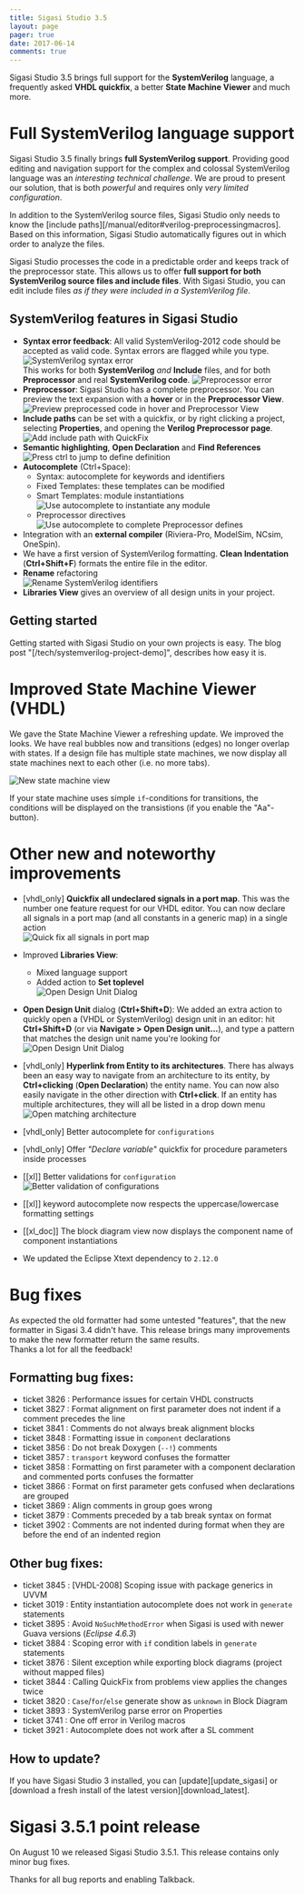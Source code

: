```yaml
---
title: Sigasi Studio 3.5
layout: page
pager: true
date: 2017-06-14
comments: true
---
```

Sigasi Studio 3.5 brings full support for the **SystemVerilog** language, a frequently asked **VHDL quickfix**, a better **State Machine Viewer** and much more.

# Full SystemVerilog language support

Sigasi Studio 3.5 finally brings **full SystemVerilog support**. Providing good editing and navigation support for the complex and colossal SystemVerilog language was an *interesting technical challenge*. We are proud to present our solution, that is both *powerful* and requires only *very limited configuration*.

In addition to the SystemVerilog source files, Sigasi Studio only needs to know the [include paths][/manual/editor#verilog-preprocessingmacros]. Based on this information, Sigasi Studio automatically figures out in which order to analyze the files.

Sigasi Studio processes the code in a predictable order and keeps track of the preprocessor state. This allows us to offer **full support for both SystemVerilog source files and include files**. With Sigasi Studio, you can edit include files *as if they were included in a SystemVerilog file*. 

## SystemVerilog features in Sigasi Studio

* **Syntax error feedback**: All valid SystemVerilog-2012 code should be accepted as valid code. Syntax errors are flagged while you type.  
   ![SystemVerilog syntax error](3.5/systemverilog_syntax_error.png)  
   This works for both **SystemVerilog** *and* **Include** files, and for both **Preprocessor** and real **SystemVerilog code**.
   ![Preprocessor error](3.5/preprocessor_error.png)
* **Preprocessor**: Sigasi Studio has a complete preprocessor. You can preview the text expansion with a **hover** or in the **Preprocessor View**.  
  ![Preview preprocessed code in hover and Preprocessor View](3.5/preprocessor_hover_view.png)
* **Include paths** can be set with a quickfix, or by right clicking a project, selecting **Properties**, and opening the **Verilog Preprocessor page**.
![Add include path with QuickFix](3.5/systemverilog_include_quickfix.png)
* **Semantic highlighting**, **Open Declaration** and **Find References**
   ![Press ctrl to jump to define definition](3.5/preprocessor_define_hyperlink.png)
* **Autocomplete** (Ctrl+Space):
    * Syntax: autocomplete for keywords and identifiers
    * Fixed Templates: these templates can be modified
    * Smart Templates: module instantiations
      ![Use autocomplete to instantiate any module](3.5/systemverilog_inst_autocomplete.png)
    * Preprocessor directives
      ![Use autocomplete to complete Preprocessor defines](3.5/preprocessor_define_autocomplete.png)
* Integration with an **external compiler** (Riviera-Pro, ModelSim, NCsim, OneSpin).
* We have a first version of SystemVerilog formatting. **Clean Indentation** (**Ctrl+Shift+F**) formats the entire file in the editor.
* **Rename** refactoring  
  ![Rename SystemVerilog identifiers](3.5/systemverilog_rename.png)
* **Libraries View** gives an overview of all design units in your project.

## Getting started

Getting started with Sigasi Studio on your own projects is easy. The blog post "[/tech/systemverilog-project-demo]", describes how easy it is.

# Improved State Machine Viewer (VHDL)

We gave the State Machine Viewer a refreshing update. We improved the looks. We have real bubbles now and transitions (edges) no longer overlap with states.
If a design file has multiple state machines, we now display all state machines next to each other (i.e. no more tabs).

![New state machine view](3.5/new-statemachines.png)

If your state machine uses simple `if`-conditions for transitions, the conditions will be displayed on the transistions (if you enable the "Aa"-button).

# Other new and noteworthy improvements

* [vhdl_only] **Quickfix all undeclared signals in a port map**. This was the number one feature request for our VHDL editor. You can now declare all signals in a port map (and all constants in a generic map) in a single action  
![Quick fix all signals in port map](3.5/quick-fix-all-signals-in-port-map.png)

* Improved **Libraries View**:
    - Mixed language support
    - Added action to **Set toplevel**  
      ![Open Design Unit Dialog](3.5/libraries-view-set-toplevel.png)

* **Open Design Unit** dialog (**Ctrl+Shift+D**): We added an extra action to quickly open a (VHDL or SystemVerilog) design unit in an editor: hit **Ctrl+Shift+D** (or via **Navigate > Open Design unit...**), and type a pattern that matches the design unit name you're looking for  
![Open Design Unit Dialog](3.5/open-design-unit.png)

* [vhdl_only] **Hyperlink from Entity to its architectures**. There has always been an easy way to navigate from an architecture to its entity, by **Ctrl+clicking** (**Open Declaration**) the entity name. You can now also easily navigate in the other direction with **Ctrl+click**. If an entity has multiple architectures, they will all be listed in a drop down menu  
![Open matching architecture](3.5/open-matching-architecture.png)

* [vhdl_only] Better autocomplete for `configurations`
* [vhdl_only] Offer *"Declare variable"* quickfix for procedure parameters inside processes
*  \[[xl]] Better validations for `configuration`  
     ![Better validation of configurations](3.5/vhdl_configuration_error.png)
* \[[xl]] keyword autocomplete now respects the uppercase/lowercase formatting settings
* \[[xl_doc]] The block diagram view now displays the component name of component instantiations
* We updated the Eclipse Xtext dependency to `2.12.0`


# Bug fixes

As expected the old formatter had some untested "features", that the new formatter in Sigasi 3.4 didn't have.
This release brings many improvements to make the new formatter return the same results.  
Thanks a lot for all the feedback!

## Formatting bug fixes:

- ticket 3826 : Performance issues for certain VHDL constructs
- ticket 3827 : Format alignment on first parameter does not indent if a comment precedes the line
- ticket 3841 : Comments do not always break alignment blocks
- ticket 3848 : Formatting issue in `component` declarations
- ticket 3856 : Do not break Doxygen (`--!`) comments
- ticket 3857 : `transport` keyword confuses the formatter
- ticket 3858 : Formatting on first parameter with a component declaration and commented ports confuses the formatter
- ticket 3866 : Format on first parameter gets confused when declarations are grouped
- ticket 3869 : Align comments in group goes wrong
- ticket 3879 : Comments preceded by a tab break syntax on format
- ticket 3902 : Comments are not indented during format when they are before the end of an indented region

## Other bug fixes:

- ticket 3845 : \[VHDL-2008] Scoping issue with package generics in UVVM
- ticket 3019 : Entity instantiation autocomplete does not work in `generate` statements
- ticket 3895 : Avoid `NoSuchMethodError` when Sigasi is used with newer Guava versions (*Eclipse 4.6.3*)
- ticket 3884 : Scoping error with `if` condition labels in `generate` statements
- ticket 3876 : Silent exception while exporting block diagrams (project without mapped files)
- ticket 3844 : Calling QuickFix from problems view applies the changes twice
- ticket 3820 : `Case`/`for`/`else` generate show as `unknown` in Block Diagram
- ticket 3893 : SystemVerilog parse error on Properties
- ticket 3741 : One off error in Verilog macros
- ticket 3921 : Autocomplete does not work after a SL comment

## How to update?

If you have Sigasi Studio 3 installed, you can [update][update_sigasi] or [download a fresh install of the latest version][download_latest].

# Sigasi 3.5.1 point release

On August 10 we released Sigasi Studio 3.5.1. This release contains only minor bug fixes.

Thanks for all bug reports and enabling Talkback.
